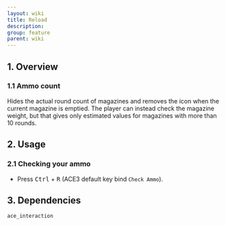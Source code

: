 ```yaml
---
layout: wiki
title: Reload
description: 
group: feature
parent: wiki
---
```


## 1. Overview

### 1.1 Ammo count
Hides the actual round count of magazines and removes the icon when the current magazine is emptied. The player can instead check the magazine weight, but that gives only estimated values for magazines with more than 10 rounds.

## 2. Usage

### 2.1 Checking your ammo
- Press <kbd>Ctrl</kbd> + <kbd>R</kbd> (ACE3 default key bind `Check Ammo`).

## 3. Dependencies

`ace_interaction`

